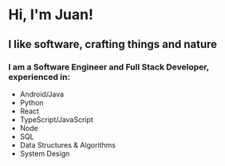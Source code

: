 <!--<p align="center">
  <a target="blank"><img src="https://media.licdn.com/dms/image/C4E16AQFliazEvSYEnQ/profile-displaybackgroundimage-shrink_350_1400/0/1633797164395?e=1711584000&v=beta&t=4qJjnGU2RoY9eVAkq7-s5SgiGTDghwlll_oAebLarJ4" width="100%" height="200" alt="Juan Diaz" /></a>
</p>-->

# Hi, I'm Juan!
## I like software, crafting things and nature
### I am a Software Engineer and Full Stack Developer, experienced in:

- Android/Java
- Python
- React
- TypeScript/JavaScript
- Node
- SQL
- Data Structures & Algorithms
- System Design

